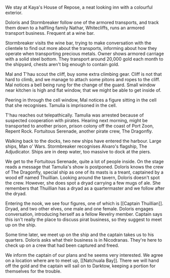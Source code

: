 We stay at Kaya's House of Repose, a neat looking inn with a colourful exterior.

Doloris and Stormbreaker follow one of the armored transports, and track them down to a halfling family Nathar, Whitecliffs, runs an armored transport business. Frequent at a wine bar.

Stormbreaker visits the wine bar, trying to make conversation with the clientele to find out more about the transports, informing about how they operate when transporting precious metals. Owner shows armored carriage with a solid steel bottom. They transport around 20,000 gold each month to the shipyard, chests aren't big enough to contain gold.

Mal and T'hau scout the cliff, buy some extra climbing gear. Cliff is not that hard to climb, and we manage to attach some pitons and ropes to the cliff. Mal notices a bell being rung for the change of the guard. Small window near kitchen is high and flat window, that we might be able to get inside of.

Peering in through the cell window, Mal notices a figure sitting in the cell that she recognises. Tamulia is imprisoned in the cell.

T'hau reaches out telepathically. Tamulia was arrested because of suspected cooperation with pirates. Hearing next morning, might be transported to another prison, prison colony off the coast of Port Zoon, Repent Rock. Fortuitous Serenade, another pirate crew, The Dragonfly.

Walking back to the docks, two new ships have entered the harbour. Large ships, Man o' Wars. Stormbreaker recognises Alvaro's flagship, The Adjudicator. Ships are in deep water, too massive to dock at the piers.

We get to the Fortuitous Serenade, quite a lot of people inside. On the stage reads a message that Tamulia's show is postponed. Doloris knows the crew of The Dragonfly, special ship as one of its masts is a treant, captained by a wood elf named Thuillian. Looking around the tavern, Doloris doesn't spot the crew. However, she does spot a dryad carrying a few mugs of ale. She remembers that Thuillian has a dryad as a quartermaster and we follow after the dryad.

Entering the nook, we see four figures, one of which is [[Captain Thuillian]]. Dryad, and two other elves, one male and one female. Doloris engages conversation, introducing herself as a fellow Revelry member. Captain says this isn't really the place to discuss pirat business, so they suggest to meet up on the ship.

Some time later, we meet up on the ship and the captain takes us to his quarters. Doloris asks what their business is in Nicodranas. They're here to check up on a crew that had been captured and freed.

We inform the captain of our plans and he seems very interested. We agree on a location where are to meet up, [[Natchuala Bay]]. There we will hand off the gold and the captain will sail on to Darktow, keeping a portion for themselves for the trouble.

